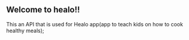 ## Welcome to healo!!

This an API that is used for Healo app(app to teach kids on how to cook healthy meals);

